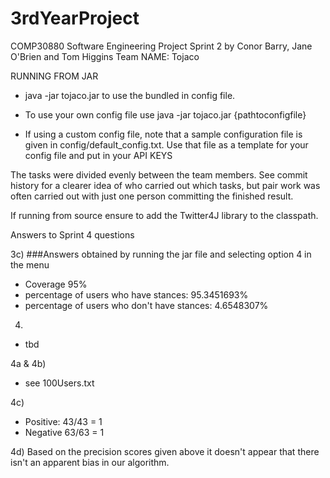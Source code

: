 # 3rdYearProject
COMP30880 Software Engineering Project Sprint 2 by Conor Barry, Jane O'Brien and Tom Higgins
Team NAME: Tojaco

RUNNING FROM JAR

- java -jar tojaco.jar to use the bundled in config file.
- To use your own config file use java -jar tojaco.jar {pathtoconfigfile}

- If using a custom config file, note that a sample configuration file is given in config/default_config.txt. Use that file as a template for your config file
  and put in your API KEYS

The tasks were divided evenly between the team members. See commit history for a clearer idea of who carried out which tasks, but pair work was often carried out with just one person committing the finished result.

If running from source ensure to add the Twitter4J library to the classpath.

Answers to Sprint 4 questions 

3c)
###Answers obtained by running the jar file and selecting option 4 in the menu
- Coverage 95%
- percentage of users who have stances: 95.3451693%
- percentage of users who don't have stances: 4.6548307%

4) 
- tbd

4a & 4b) 
- see 100Users.txt

4c) 
- Positive: 43/43 = 1
- Negative 63/63 = 1


4d) Based on the precision scores given above it doesn't appear that there isn't an apparent bias in our algorithm. 